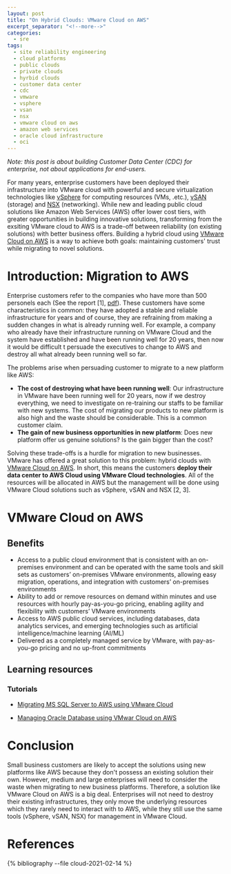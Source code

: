 ```yaml
---
layout: post
title: "On Hybrid Clouds: VMware Cloud on AWS"
excerpt_separator: "<!--more-->"
categories:
  - sre
tags:
  - site reliability engineering
  - cloud platforms
  - public clouds
  - private clouds
  - hyrbid clouds
  - customer data center
  - cdc
  - vmware
  - vsphere
  - vsan
  - nsx
  - vmware cloud on aws
  - amazon web services
  - oracle cloud infrastructure
  - oci
---
```


_Note: this post is about building Customer Data Center (CDC) for enterprise, not about applications for end-users._

For many years, enterprise customers have been deployed their infrastructure into VMware cloud with powerful and secure virtualization technologies like [vSphere](https://www.vmware.com/products/vsphere.html) for computing resources (VMs, .etc.), [vSAN](https://www.vmware.com/products/vsan.html) (storage) and [NSX](https://www.vmware.com/products/nsx.html) (networking). 
While new and leading public cloud solutions like Amazon Web Services (AWS) offer lower cost tiers, with greater opportunities in building innovative solutions, transforming from the exsiting VMware cloud to AWS is a trade-off between reliability (on existing solutions) with better business offers.
Building a hybrid cloud using [VMware Cloud on AWS](https://cloud.vmware.com/vmc-aws) is a way to achieve both goals: maintaining customers' trust while migrating to novel solutions.
<!--more-->

# Introduction: Migration to AWS

Enterprise customers refer to the companies who have more than 500 personels each (See the report [1], [pdf](https://www.vmware.com/content/dam/learn/en/amer/fy21/pdf/691726_2020_Business_Value_Running_Applications_VMware_Cloud_AWS_VMware_Hybrid_Cloud_Environments.pdf)).
These customers have some characteristics in common: they have adopted a stable and reliable infrastructure for years and of course, they are refraining from making a sudden changes in what is already running well.
For example, a company who already have their infrastructure running on VMware Cloud and the system have established and have been running well for 20 years, then now it would be difficult t persuade the executives to change to AWS and destroy all what already been running well so far.

The problems arise when persuading customer to migrate to a new platform like AWS:

* **The cost of destroying what have been running well**: Our infrastructure in VMware have been running well for 20 years, now if we destroy everything, we need to investigate on re-training our staffs to be familiar with new systems. The cost of migrating our products to new platform is also high and the waste should be considerable. This is a common customer claim.
* **The gain of new business opportunities in new platform**: Does new platform offer us genuine solutions? Is the gain bigger than the cost?

Solving these trade-offs is a hurdle for migration to new businesses.
VMware has offered a great solution to this problem: hybrid clouds with [VMware Cloud on AWS](https://cloud.vmware.com/vmc-aws). In short, this means the customers **deploy their data center to AWS Cloud using VMware Cloud technologies**. All of the resources will be allocated in AWS but the management will be done using VMware Cloud solutions such as vSphere, vSAN and NSX [2, 3].

# VMware Cloud on AWS

## Benefits

* Access to a public cloud environment that is consistent with an on-premises environment and can be operated with the same tools and skill sets as customers’ on-premises VMware environments, allowing easy migration, operations, and integration with customers’ on-premises environments
* Ability to add or remove resources on demand within minutes and use resources with hourly pay-as-you-go pricing, enabling agility and flexibility with customers’ VMware environments
* Access to AWS public cloud services, including databases, data analytics services, and emerging technologies such as artificial intelligence/machine learning (AI/ML)
* Delivered as a completely managed service by VMware, with pay-as-you-go pricing and no up-front commitments

## Learning resources

### Tutorials

* [Migrating MS SQL Server to AWS using VMware Cloud](https://docs.vmware.com/en/VMware-Cloud-on-AWS/solutions/VMware-Cloud-on-AWS.919a954a9b6ca17cdc719ec42cda1401/GUID-E62521730EDBE3DC125813A448BA3B45.html)

* [Managing Oracle Database using VMwar Cloud on AWS](https://docs.vmware.com/en/VMware-Cloud-on-AWS/solutions/VMware-Cloud-on-AWS.fd6ed3145c4c711ec04722e9f7803c98/GUID-354BA0BF983966BFF710F44563729DF7.html)
# Conclusion

Small business customers are likely to accept the solutions using new platforms like AWS because they don't possess an existing solution their own.
However, medium and large enterprises will need to consider the waste when migrating to new business platforms.
Therefore, a solution like VMware Cloud on AWS is a big deal. 
Enterprises will not need to destroy their existing infrastructures, they only move the underlying resources which they rarely need to interact with to AWS, while they still use the same tools (vSphere, vSAN, NSX) for management in VMware Cloud.

# References

{% bibliography --file cloud-2021-02-14 %}